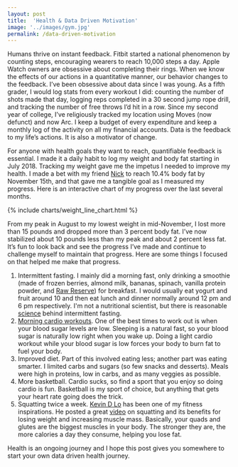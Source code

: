 ```yaml
---
layout: post
title:  'Health & Data Driven Motivation'
image: '../images/gym.jpg'
permalink: /data-driven-motivation
---
```

Humans thrive on instant feedback. Fitbit started a national phenomenon by counting steps, encouraging wearers to reach 10,000 steps a day. Apple Watch owners are obsessive about completing their rings. When we know the effects of our actions in a quantitative manner, our behavior changes to the feedback. I’ve been obsessive about data since I was young. As a fifth grader, I would log stats from every workout I did: counting the number of shots made that day, logging reps completed in a 30 second jump rope drill, and tracking the number of free throws I’d hit in a row. Since my second year of college, I’ve religiously tracked my location using Moves (now defunct) and now Arc. I keep a budget of every expenditure and keep a monthly log of the activity on all my financial accounts. Data is the feedback to my life’s actions. It is also a motivator of change.

For anyone with health goals they want to reach, quantifiable feedback is essential. I made it a daily habit to log my weight and body fat starting in July 2018. Tracking my weight gave me the impetus I needed to improve my health. I made a bet with my friend [Nick](https://nickchua.me) to reach 10.4% body fat by November 15th, and that gave me a tangible goal as I measured my progress. Here is an interactive chart of my progress over the last several months.

{% include charts/weight_line_chart.html %}

From my peak in August to my lowest weight in mid-November, I lost more than 15 pounds and dropped more than 3 percent body fat. I’ve now stabilized about 10 pounds less than my peak and about 2 percent less fat. It’s fun to look back and see the progress I’ve made and continue to challenge myself to maintain that progress. Here are some things I focused on that helped me make that progress.

1. Intermittent fasting. I mainly did a morning fast, only drinking a smoothie (made of frozen berries, almond milk, bananas, spinach, vanilla protein powder, and [Raw Reserve](https://www.amazon.com/Amazing-Grass-Reserve-Superfood-Probiotics/dp/B004TJD72Q)) for breakfast. I would usually eat yogurt and fruit around 10 and then eat lunch and dinner normally around 12 pm and 6 pm respectively. I'm not a nutritional scientist, but there is reasonable [science](https://www.health.harvard.edu/blog/intermittent-fasting-surprising-update-2018062914156) behind intermittent fasting.
2. [Morning cardio workouts](https://www.cambridge.org/core/journals/british-journal-of-nutrition/article/breakfast-and-exercise-contingently-affect-postprandial-metabolism-and-energy-balance-in-physically-active-males/9DAC8DE59DEEF7926E81FF2BB2C5B7EB/core-reader). One of the best times to work out is when your blood sugar levels are low. Sleeping is a natural fast, so your blood sugar is naturally low right when you wake up. Doing a light cardio  workout while your blood sugar is low forces your body to burn fat to fuel your body.
3. Improved diet. Part of this involved eating less; another part was eating smarter. I limited carbs and sugars (so few snacks and desserts). Meals were high in proteins, low in carbs, and as many veggies as possible.
4. More basketball. Cardio sucks, so find a sport that you enjoy so doing cardio is fun. Basketball is my sport of choice, but anything that gets your heart rate going does the trick.
5. Squatting twice a week. [Kevin D Lo](https://www.instagram.com/kevindlo/?hl=en) has been one of my fitness inspirations. He posted a great [video](https://www.youtube.com/watch?v=V9MfRv5Jzos&t=235s&frags=pl%2Cwn) on squatting and its benefits for losing weight and increasing muscle mass. Basically, your quads and glutes are the biggest muscles in your body. The stronger they are, the more calories a day they consume, helping you lose fat.

Health is an ongoing journey and I hope this post gives you somewhere to start your own data driven health journey.
